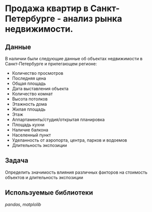 # Продажа квартир в Санкт-Петербурге - анализ рынка недвижимости.


## Данные

В наличии были следующие данные об объектах недвижимости в Санкт-Петербурге и прилегающем регионе:
- Количество просмотров
- Последняя цена
- Общая площадь
- Дата выставления объекта
- Количество комнат
- Высота потолков
- Этажность дома
- Жилая площадь
- Этаж
- Аппартаменты/студия/открытая планировка
- Площадь кухни
- Наличие балкона
- Населенный пункт
- Уделанность от аэропорта, центра, парков и водоемов
- Длительность экспозиции

## Задача

Определить значимость влияния различных факторов на стоимость объектов и длительность экспозиции

## Используемые библиотеки
*pandas*, *matplolib*
